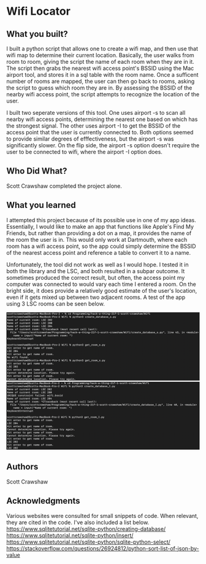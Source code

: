 # Wifi Locator

## What you built? 

I built a python script that allows one to create a wifi map, and then use that wifi map to determine their current location. Basically, the user walks from room to room, giving the script the name of each room when they are in it. The script then grabs the nearest wifi access point's BSSID using the Mac airport tool, and stores it in a sql table with the room name. Once a sufficent number of rooms are mapped, the user can then go back to rooms, asking the script to guess which room they are in. By assessing the BSSID of the nearby wifi access point, the script attempts to recognize the location of the user.  
  
I built two seperate versions of this tool. One uses airport -s to scan all nearby wifi access points, determining the nearest one based on which has the strongest signal. The other uses airport -I to get the BSSID of the access point that the user is currently connected to. Both options seemed to provide similar degrees of efffectiveness, but the airport -s was significantly slower. On the flip side, the airport -s option doesn't require the user to be connected to wifi, where the airport -I option does.

## Who Did What?

Scott Crawshaw completed the project alone.

## What you learned

I attempted this project because of its possible use in one of my app ideas. Essentially, I would like to make an app that functions like Apple's Find My Friends, but rather than providing a dot on a map, it provides the name of the room the user is in. This would only work at Dartmouth, where each room has a wifi access point, so the app could simply determine the BSSID of the nearest access point and reference a table to convert it to a name.  
  
Unfortunately, the tool did not work as well as I would hope. I tested it in both the library and the LSC, and both resulted in a subpar outcome. It sometimes produced the correct result, but often, the access point my computer was connected to would vary each time I entered a room. On the bright side, it does provide a relatively good estimate of the user's location, even if it gets mixed up between two adjacent rooms. A test of the app using 3 LSC rooms can be seen below.

![Wifi Scan Example](https://github.com/dartmouth-cs98/hack-a-thing-21f-1-scott-crawshaw/blob/main/Wifi/scan%20wifi/wifi_scan_test.png?raw=true "Wifi Scanning Example")  
![Connected Wifi Example](https://github.com/dartmouth-cs98/hack-a-thing-21f-1-scott-crawshaw/blob/main/Wifi/connected%20wifi/connected_wifi_test.png?raw=true "Connected Wifi Example")

## Authors

Scott Crawshaw

## Acknowledgments

Various websites were consulted for small snippets of code. When relevant, they are cited in the code. I've also included a list below.  
https://www.sqlitetutorial.net/sqlite-python/creating-database/  
https://www.sqlitetutorial.net/sqlite-python/insert/  
https://www.sqlitetutorial.net/sqlite-python/sqlite-python-select/  
https://stackoverflow.com/questions/26924812/python-sort-list-of-json-by-value
